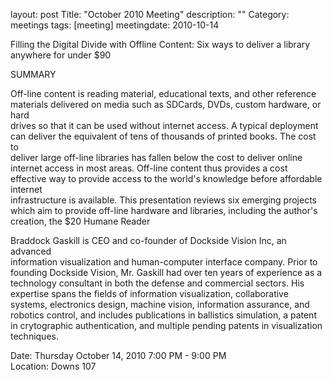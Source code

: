 layout: post
Title: "October 2010 Meeting"
description: ""
Category: meetings
tags: [meeting]
meetingdate: 2010-10-14

Filling the Digital Divide with Offline Content: Six ways to deliver a library 
anywhere for under $90                                                         
                                                                             
SUMMARY                                                                        
                                                                             
Off-line content is reading material, educational texts, and other reference   
materials delivered on media such as SDCards, DVDs, custom hardware, or hard   
drives so that it can be used without internet access. A typical deployment    
can deliver the equivalent of tens of thousands of printed books. The cost to  
deliver large off-line libraries has fallen below the cost to deliver online   
internet access in most areas. Off-line content thus provides a cost effective 
way to provide access to the world's knowledge before affordable internet      
infrastructure is available. This presentation reviews six emerging projects   
which aim to provide off-line hardware and libraries, including the author's   
creation, the $20 Humane Reader                                                
                                                                             
Braddock Gaskill is CEO and co-founder of Dockside Vision Inc, an advanced     
information visualization and human-computer interface company. Prior to       
founding Dockside Vision, Mr. Gaskill had over ten years of experience as a    
technology consultant in both the defense and commercial sectors. His          
expertise spans the fields of information visualization, collaborative         
systems, electronics design, machine vision, information assurance, and        
robotics control, and includes publications in ballistics simulation, a patent 
in crytographic authentication, and multiple pending patents in visualization  
techniques.                                                                    
                                                                             
Date: Thursday October 14, 2010 7:00 PM - 9:00 PM                                
Location: Downs 107                                         

